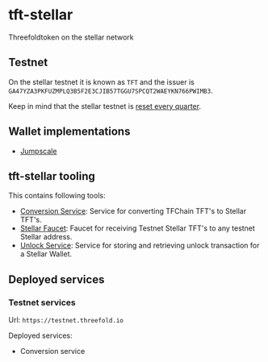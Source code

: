 # tft-stellar

Threefoldtoken on the stellar network

## Testnet

On the stellar testnet it is known as `TFT` and the issuer is `GA47YZA3PKFUZMPLQ3B5F2E3CJIB57TGGU7SPCQT2WAEYKN766PWIMB3`.

Keep in mind that the stellar testnet is [reset every quarter](https://www.stellar.org/developers/guides/concepts/test-net.html#periodic-reset-of-testnet-data).

## Wallet implementations

- [Jumpscale](https://github.com/threefoldtech/jumpscaleX_libs/tree/development/JumpscaleLibs/clients/stellar)

## tft-stellar tooling

This contains following tools:

- [Conversion Service](ThreeBotPackages/conversion-service/readme.md): Service for converting TFChain TFT's to Stellar TFT's.
- [Stellar Faucet](ThreeBotPackages/stellar-faucet/readme.md): Faucet for receiving Testnet Stellar TFT's to any testnet Stellar address.
- [Unlock Service](ThreeBotPackages/unlock-service/readme.md): Service for storing and retrieving unlock transaction for a Stellar Wallet.

## Deployed services

### Testnet services

Url: `https://testnet.threefold.io`

Deployed services:

- Conversion service
